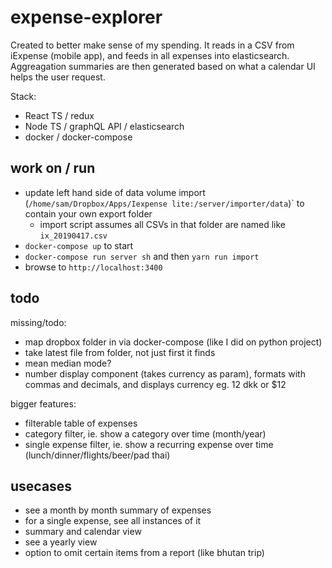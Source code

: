 # expense-explorer

Created to better make sense of my spending.
It reads in a CSV from iExpense (mobile app), and feeds in all expenses into elasticsearch. Aggreagation summaries are then generated based on what a calendar UI helps the user request.

Stack:
- React TS / redux
- Node TS / graphQL API / elasticsearch
- docker / docker-compose


## work on / run

- update left hand side of data volume import (`/home/sam/Dropbox/Apps/Iexpense lite:/server/importer/data`)` to contain your own export folder
	- import script assumes all CSVs in that folder are named like `ix_20190417.csv`
- `docker-compose up` to start
- `docker-compose run server sh` and then `yarn run import`
- browse to `http://localhost:3400`

## todo

missing/todo:
- map dropbox folder in via docker-compose (like I did on python project)
- take latest file from folder, not just first it finds
- mean median mode?
- number display component (takes currency as param), formats with commas and decimals, and displays currency eg. 12 dkk or $12

bigger features:
- filterable table of expenses
- category filter, ie. show a category over time (month/year)
- single expense filter, ie. show a recurring expense over time (lunch/dinner/flights/beer/pad thai)

## usecases

- see a month by month summary of expenses
- for a single expense, see all instances of it
- summary and calendar view
- see a yearly view
- option to omit certain items from a report (like bhutan trip)